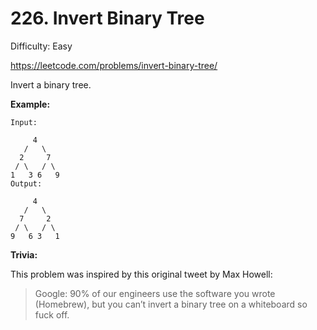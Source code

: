 # 226. Invert Binary Tree

Difficulty: Easy

https://leetcode.com/problems/invert-binary-tree/

Invert a binary tree.

**Example:**
```
Input:

     4
   /   \
  2     7
 / \   / \
1   3 6   9
Output:

     4
   /   \
  7     2
 / \   / \
9   6 3   1
```

**Trivia:**

This problem was inspired by this original tweet by Max Howell:
> Google: 90% of our engineers use the software you wrote (Homebrew), but you can’t invert a binary tree on a whiteboard so fuck off.
